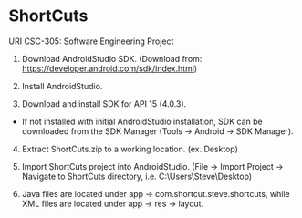 # ShortCuts
URI CSC-305: Software Engineering Project

1. Download AndroidStudio SDK. 
(Download from: https://developer.android.com/sdk/index.html)

2. Install AndroidStudio. 

3. Download and install SDK for API 15 (4.0.3).
* If not installed with initial AndroidStudio installation, SDK can be downloaded from the SDK Manager (Tools -> Android -> SDK Manager).

4. Extract ShortCuts.zip to a working location. (ex. Desktop)

5. Import ShortCuts project into AndroidStudio. (File -> Import Project -> Navigate to ShortCuts directory, i.e. C:\Users\Steve\Desktop)

6. Java files are located under app -> com.shortcut.steve.shortcuts, while XML files are located under app -> res -> layout.
